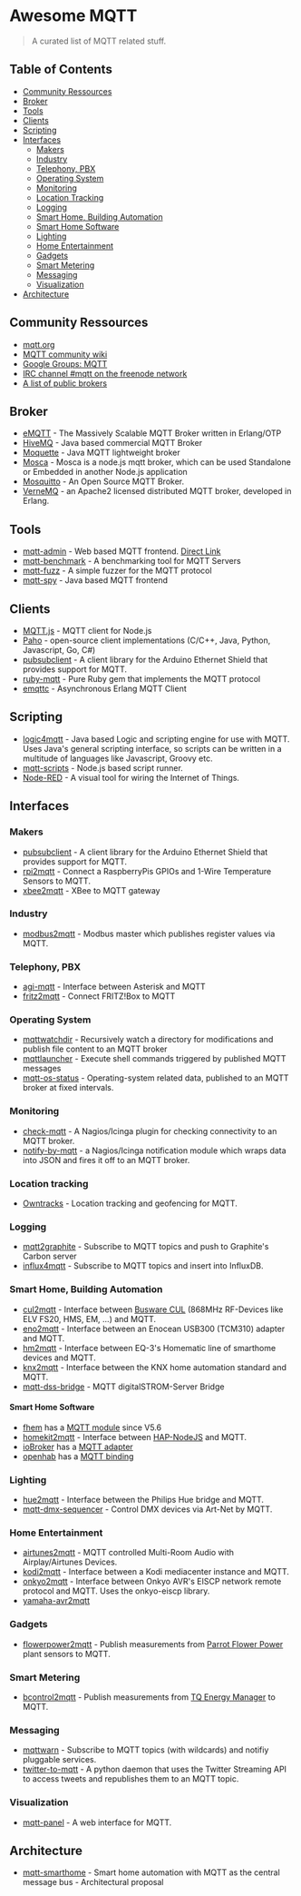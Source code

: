 # Awesome MQTT 

> A curated list of MQTT related stuff. 

## Table of Contents

- [Community Ressources](#community-ressources)
- [Broker](#broker)
- [Tools](#tools)
- [Clients](#clients)
- [Scripting](#scripting)
- [Interfaces](#interfaces)
    - [Makers](#makers)
    - [Industry](#industry)
    - [Telephony, PBX](#telephony-pbx)
    - [Operating System](#operating-system)
    - [Monitoring](#monitoring)
    - [Location Tracking](#location-tracking)
    - [Logging](#logging)
    - [Smart Home, Building Automation](#smart-home-building-automation)
    - [Smart Home Software](#smart-home-software)
    - [Lighting](#lighting)
    - [Home Entertainment](#home-entertainment)
    - [Gadgets](#gadgets)
    - [Smart Metering](#smart-metering)
    - [Messaging](#messaging)
    - [Visualization](#visualization)
- [Architecture](#architecture)    

## Community Ressources

* [mqtt.org](http://mqtt.org/)
* [MQTT community wiki](https://github.com/mqtt/mqtt.github.io/wiki)
* [Google Groups: MQTT](https://groups.google.com/forum/#!forum/mqtt)
* [IRC channel #mqtt on the freenode network](irc://irc.freenode.net/mqtt)
* [A list of public brokers](http://moxd.io/2015/10/public-mqtt-brokers/)

## Broker

* [eMQTT](http://emqtt.io/) - The Massively Scalable MQTT Broker written in Erlang/OTP
* [HiveMQ](http://www.hivemq.com/) - Java based commercial MQTT Broker
* [Moquette](https://github.com/andsel/moquette) - Java MQTT lightweight broker
* [Mosca](http://www.mosca.io/) - Mosca is a node.js mqtt broker, which can be used Standalone or Embedded in another Node.js application
* [Mosquitto](http://mosquitto.org/) - An Open Source MQTT Broker.
* [VerneMQ](https://verne.mq/) - an Apache2 licensed distributed MQTT broker, developed in Erlang.


## Tools

* [mqtt-admin](https://github.com/hobbyquaker/mqtt-admin) - Web based MQTT frontend. [Direct Link](https://hobbyquaker.github.io/mqtt-admin)
* [mqtt-benchmark](https://github.com/chirino/mqtt-benchmark) - A benchmarking tool for MQTT Servers
* [mqtt-fuzz](https://github.com/F-Secure/mqtt_fuzz) - A simple fuzzer for the MQTT protocol
* [mqtt-spy](http://kamilfb.github.io/mqtt-spy/) - Java based MQTT frontend


## Clients    

* [MQTT.js](https://github.com/mqttjs) - MQTT client for Node.js
* [Paho](http://www.eclipse.org/paho/) - open-source client implementations (C/C++, Java, Python, Javascript, Go, C#)
* [pubsubclient](https://github.com/knolleary/pubsubclient) - A client library for the Arduino Ethernet Shield that provides support for MQTT.
* [ruby-mqtt](https://github.com/njh/ruby-mqtt) - Pure Ruby gem that implements the MQTT protocol
* [emqttc](https://github.com/emqtt/emqttc) - Asynchronous Erlang MQTT Client

## Scripting

* [logic4mqtt](https://github.com/owagner/logic4mqtt) - Java based Logic and scripting engine for use with MQTT. Uses Java's general scripting interface, so scripts can be written in a multitude of languages like Javascript, Groovy etc.
* [mqtt-scripts](https://github.com/hobbyquaker/mqtt-scripts) - Node.js based script runner. 
* [Node-RED](http://nodered.org/) - A visual tool for wiring the Internet of Things.


## Interfaces

### Makers

* [pubsubclient](https://github.com/knolleary/pubsubclient) - A client library for the Arduino Ethernet Shield that provides support for MQTT.
* [rpi2mqtt](https://github.com/hobbyquaker/rpi2mqtt) - Connect a RaspberryPis GPIOs and 1-Wire Temperature Sensors to MQTT.
* [xbee2mqtt](https://github.com/xoseperez/xbee2mqtt) - XBee to MQTT gateway


### Industry

* [modbus2mqtt](https://github.com/owagner/modbus2mqtt) - Modbus master which publishes register values via MQTT.


### Telephony, PBX

* [agi-mqtt](https://github.com/zeha/agi-mqtt) - Interface between Asterisk and MQTT
* [fritz2mqtt](https://github.com/akentner/fritz2mqtt) - Connect FRITZ!Box to MQTT


### Operating System

* [mqttwatchdir](https://github.com/jpmens/mqtt-watchdir) - Recursively watch a directory for modifications and publish file content to an MQTT broker
* [mqttlauncher](https://github.com/jpmens/mqtt-launcher) - Execute shell commands triggered by published MQTT messages
* [mqtt-os-status](https://github.com/oskarhagberg/mqtt-os-status) - Operating-system related data, published to an MQTT broker at fixed intervals.


### Monitoring

* [check-mqtt](https://github.com/jpmens/check-mqtt) - A Nagios/Icinga plugin for checking connectivity to an MQTT broker.
* [notify-by-mqtt](https://github.com/jpmens/notify-by-mqtt) - a Nagios/Icinga notification module which wraps data into JSON and fires it off to an MQTT broker.


### Location tracking

* [Owntracks](http://owntracks.org/) - Location tracking and geofencing for MQTT.


### Logging

* [mqtt2graphite](https://github.com/jpmens/mqtt2graphite) - Subscribe to MQTT topics and push to Graphite's Carbon server
* [influx4mqtt](https://github.com/hobbyquaker/influx4mqtt) - Subscribe to MQTT topics and insert into InfluxDB.


### Smart Home, Building Automation

* [cul2mqtt](https://github.com/hobbyquaker/cul2mqtt) - Interface between [Busware CUL](http://shop.busware.de/product_info.php/cPath/1/products_id/29) (868MHz RF-Devices like ELV FS20, HMS, EM, ...) and MQTT.
* [eno2mqtt](https://github.com/owagner/eno2mqtt) - Interface between an Enocean USB300 (TCM310) adapter and MQTT.
* [hm2mqtt](https://github.com/owagner/hm2mqtt) - Interface between EQ-3's Homematic line of smarthome devices and MQTT.
* [knx2mqtt](https://github.com/owagner/knx2mqtt) - Interface between the KNX home automation standard and MQTT. 
* [mqtt-dss-bridge](https://github.com/cgHome/mqtt-dss-bridge) - MQTT digitalSTROM-Server Bridge


#### Smart Home Software

* [fhem](http://fhem.de/) has a [MQTT module](http://fhem.de/commandref.html#MQTT) since V5.6 
* [homekit2mqtt](https://github.com/hobbyquaker/homekit2mqtt) - Interface between [HAP-NodeJS](https://github.com/KhaosT/HAP-NodeJS) and MQTT.
* [ioBroker](https://github.com/ioBroker) has a [MQTT adapter](https://github.com/ioBroker/ioBroker.mqtt)
* [openhab](https://github.com/openhab) has a [MQTT binding](https://github.com/openhab/openhab/wiki/MQTT-Binding)


### Lighting

* [hue2mqtt](https://github.com/owagner/hue2mqtt) - Interface between the Philips Hue bridge and MQTT.
* [mqtt-dmx-sequencer](https://github.com/hobbyquaker/mqtt-dmx-sequencer) - Control DMX devices via Art-Net by MQTT.


### Home Entertainment

* [airtunes2mqtt](https://github.com/hobbyquaker/airtunes2mqtt) - MQTT controlled Multi-Room Audio with Airplay/Airtunes Devices.
* [kodi2mqtt](https://github.com/owagner/kodi2mqtt) - Interface between a Kodi mediacenter instance and MQTT.
* [onkyo2mqtt](https://github.com/owagner/onkyo2mqtt) - Interface between Onkyo AVR's EISCP network remote protocol and MQTT. Uses the onkyo-eiscp library.
* [yamaha-avr2mqtt](https://github.com/akentner/yamaha-avr2mqtt) 

### Gadgets

* [flowerpower2mqtt](https://github.com/hobbyquaker/flowerpower2mqtt) - Publish measurements from [Parrot Flower Power](http://www.parrot.com/usa/products/flower-power/) plant sensors to MQTT.


### Smart Metering

* [bcontrol2mqtt](https://github.com/hobbyquaker/bcontrol2mqtt) - Publish measurements from [TQ Energy Manager](http://www.tq-group.com/produkte/produktdetail/prod/energy-manager/extb/Main/) to MQTT.


### Messaging

* [mqttwarn](https://github.com/jpmens/mqttwarn) - Subscribe to MQTT topics (with wildcards) and notifiy pluggable services.
* [twitter-to-mqtt](https://github.com/knolleary/twitter-to-mqtt) - A python daemon that uses the Twitter Streaming API to access tweets and republishes them to an MQTT topic.


### Visualization

* [mqtt-panel](https://github.com/fabaff/mqtt-panel) - A web interface for MQTT.


## Architecture

* [mqtt-smarthome](https://github.com/mqtt-smarthome/mqtt-smarthome) - Smart home automation with MQTT as the central message bus - Architectural proposal